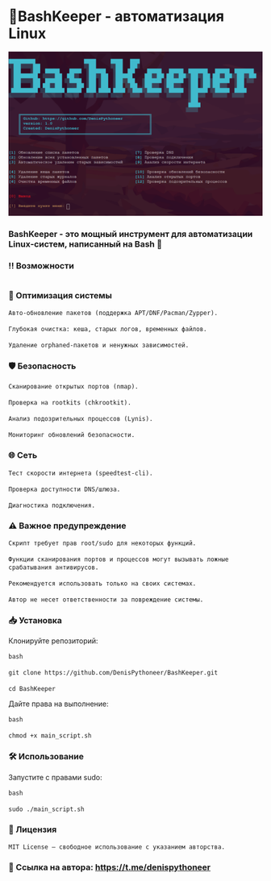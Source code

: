 # 🔧BashKeeper - автоматизация Linux

![Скриншот интерфейса BashKeeper](https://raw.githubusercontent.com/DenisPythoneer/BashKeeper/main/image/Screenshot.png)

### BashKeeper - это мощный инструмент для автоматизации Linux-систем, написанный на Bash 💨

### ‼️ Возможности

#

### 🚀 Оптимизация системы

    Авто-обновление пакетов (поддержка APT/DNF/Pacman/Zypper).

    Глубокая очистка: кеша, старых логов, временных файлов.

    Удаление orphaned-пакетов и ненужных зависимостей.

### 🛡️ Безопасность

    Сканирование открытых портов (nmap).

    Проверка на rootkits (chkrootkit).

    Анализ подозрительных процессов (Lynis).

    Мониторинг обновлений безопасности.

### 🌐 Сеть

    Тест скорости интернета (speedtest-cli).

    Проверка доступности DNS/шлюза.

    Диагностика подключения.

### ⚠️ Важное предупреждение

    Скрипт требует прав root/sudo для некоторых функций.

    Функции сканирования портов и процессов могут вызывать ложные срабатывания антивирусов.

    Рекомендуется использовать только на своих системах.

    Автор не несет ответственности за повреждение системы.

### 📥 Установка

Клонируйте репозиторий:

    bash

    git clone https://github.com/DenisPythoneer/BashKeeper.git  
    
    cd BashKeeper

Дайте права на выполнение:

    bash

    chmod +x main_script.sh  

### 🛠 Использование

Запустите с правами sudo:

    bash

    sudo ./main_script.sh  

### 📜 Лицензия

    MIT License — свободное использование с указанием авторства.
    
### 🔗 Ссылка на автора: https://t.me/denispythoneer

